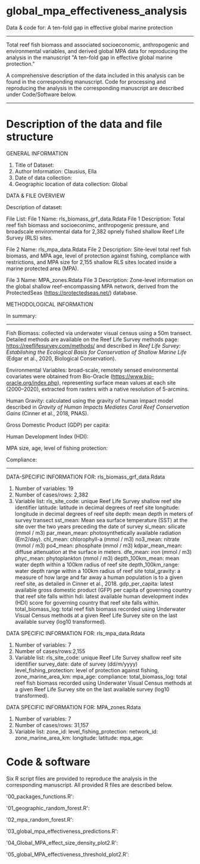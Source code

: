 # global_mpa_effectiveness_analysis
Data &amp; code for: A ten-fold gap in effective global marine protection 

--- 

Total reef fish biomass and associated socioeconomic, anthropogenic and environmental variables, and derived global MPA data for reproducing the analysis in the manuscript "A ten-fold gap in effective global marine protection." 

A comprehensive description of the data included in this analysis can be found in the corresponding manuscript. Code for processing and reproducing the analysis in the corresponding manuscript are described under Code/Software below. 

---

# Description of the data and file structure 

GENERAL INFORMATION 
1. Title of Dataset: 
2. Author Information: Clausius, Ella 
3. Date of data collection:
4. Geographic location of data collection: Global

DATA & FILE OVERVIEW 

Description of dataset: 

File List: 
File 1 Name: rls_biomass_grf_data.Rdata
File 1 Description: Total reef fish biomass and socioeconimc, anthropogenic pressure, and broadscale environmental data for 2,382 opnely fished shallow Reef Life Survey (RLS) sites. 

File 2 Name: rls_mpa_data.Rdata 
File 2 Description: Site-level total reef fish biomass, and MPA age, level of protection against fishing, compliance with restrictions, and MPA size for 2,155 shallow RLS sites located inside a marine protected area (MPA). 

File 3 Name: MPA_zones.Rdata 
File 3 Description: Zone-level information on the global shallow reef-encompassing MPA network, derived from the ProtectedSeas (https://protectedseas.net/) database. 


METHODOLOGICAL INFORMATION 

In summary: 

---
Fish Biomass: collected via underwater visual census using a 50m transect. Detailed methods are available on the Reef Life Survey methods page: https://reeflifesurvey.com/methods/ and described in *Reef Life Survey: Establishing the Ecological Basis for Conservation of Shallow Marine Life* (Edgar et al., 2020, Biological Conservation).

Environmental Variables: broad-scale, remotely sensed environmental covariates were obtained from Bio-Oracle (https://www.bio-oracle.org/index.php), representing surface mean values at each site (2000–2020), extracted from rasters with a native resolution of 5-arcmins.

Human Gravity: calculated using the gravity of human impact model described in *Gravity of Human Impacts Mediates Coral Reef Conservation Gains* (Cinner et al., 2018, PNAS).

Gross Domestic Product (GDP) per capita: 

Human  Development Index (HDI): 

MPA size, age, level of fishing protection: 

Compliance: 


--- 

DATA-SPECIFIC INFORMATION FOR: rls_biomass_grf_data.Rdata 
1. Number of variables: 19 
2. Number of cases/rows: 2,382
3. Variable list:
   rls_site_code: unique Reef Life Survey shallow reef site identifier
   latitude: latitude in decimal degrees of reef site
   longitude: longitude in decimal degrees of reef site 
   depth: mean depth in meters of survey transect
   sst_mean: Mean sea surface temperature (SST) at the site over the two years preceding the date of survey
   si_mean: silicate (mmol / m3)
   par_mean_mean: photosynthetically available radiation (Em2/day).
   chl_mean:  chlorophyll-a (mmol / m3)
   no3_mean: nitrate (mmol / m3)
   po4_mean: phosphate (mmol / m3)
   kdpar_mean_mean: diffuse attenuation at the surface in meters.
   dfe_mean: iron (mmol / m3)
   phyc_mean: phytoplankton (mmol / m3)
   depth_100km_mean: mean water depth within a 100km radius of reef site 
   depth_100km_range: water depth range within a 100km radius of reef site 
   total_gravity: a measure of how large and far away a human population is to a given reef site, as detailed in Cinner et al., 2018.
   gdp_per_capita: latest available gross domestic product (GFP) per capita of governing country that reef site falls within
   hdi: latest available human development index (HDI) score for governing country that reef site falls within. 
   total_biomass_log: total reef fish biomass recorded using Underwater Visual Census methods at a given Reef Life Survey site on the last available survey (log10 transformed).

DATA SPECIFIC INFORMATION FOR: rls_mpa_data.Rdata 
1. Number of variables: 7
2. Number of cases/rows:2,155
3. Variable list:
   rls_site_code: unique Reef Life Survey shallow reef site identifier
   survey_date: date of survey (dd/m/yyyy)
   level_fishing_protection: level of protection against fishing, 
   zone_marine_area_km:
   mpa_age:
   compliance:
   total_biomass_log: total reef fish biomass recorded using Underwater Visual Census methods at a given Reef Life Survey site on the last available survey (log10 transformed).

DATA SPECIFIC INFORMATION FOR: MPA_zones.Rdata 
1. Number of variables: 7
2. Number of cases/rows: 31,157
3. Variable list:
   zone_id:
   level_fishing_protection:
   network_id:
   zone_marine_area_km:
   longitude:
   latitude:
   mpa_age:

# Code & software 
Six R script files are provided to reproduce the analysis in the corresponding manuscript. All provided R files are described below.

'00_packages_functions.R': 

'01_geographic_random_forest.R':

'02_mpa_random_forest.R': 

'03_global_mpa_effectiveness_predictions.R':

'04_Global_MPA_effect_size_density_plot2.R': 

'05_global_MPA_effectiveness_threshold_plot2.R': 


   

   


